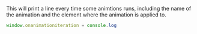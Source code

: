 This will print a line every time some animtions runs, including the name of the animation and the element where the animation is applied to.

```js
window.onanimationiteration = console.log
```
